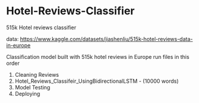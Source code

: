 # Hotel-Reviews-Classifier
515k Hotel reviews classifier

data:
https://www.kaggle.com/datasets/jiashenliu/515k-hotel-reviews-data-in-europe

Classification model built with 515k hotel reviews in Europe
run files in this order

1. Cleaning Reviews
2. Hotel_Reviews_Classifeir_UsingBidirectionalLSTM - (10000 words)
3. Model Testing
4. Deploying

